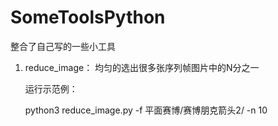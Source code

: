 # SomeToolsPython
整合了自己写的一些小工具

1. reduce_image： 均匀的选出很多张序列帧图片中的N分之一

   运行示范例：

   python3 reduce_image.py -f 平面赛博/赛博朋克箭头2/ -n 10